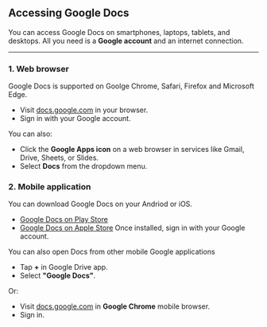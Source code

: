  ## Accessing Google Docs

 You can access Google Docs on smartphones, laptops, tablets, and desktops. All you need is a **Google account** and an internet connection.

 ---
 ### 1. Web browser
 
 Google Docs is supported on Goolge Chrome, Safari, Firefox and Microsoft Edge.
 - Visit [docs.google.com](https://docs.google.com) in your browser.
 - Sign in with your Google account.

 You can also:

 - Click the **Google Apps icon** on a web browser in services like Gmail, Drive, Sheets, or Slides.
 - Select **Docs** from the dropdown menu.

  ### 2. Mobile application

 You can download Google Docs on your Andriod or iOS.
 - [Google Docs on Play Store](https://play.google.com/store/apps/details?id=com.google.andriod.apps.docs.editors.docs)
 - [Google Docs on Apple Store](https://apps.apple.com/us/app/google-docs-syn-edit-share/id842842640)
 Once installed, sign in with your Google account.

You can also open Docs from other mobile Google applications
 - Tap **+** in Google Drive app. 
 - Select **"Google Docs"**.

 Or:
 
 - Visit [docs.google.com](https://docs.google.com) in **Google Chrome** mobile browser.
 - Sign in.
